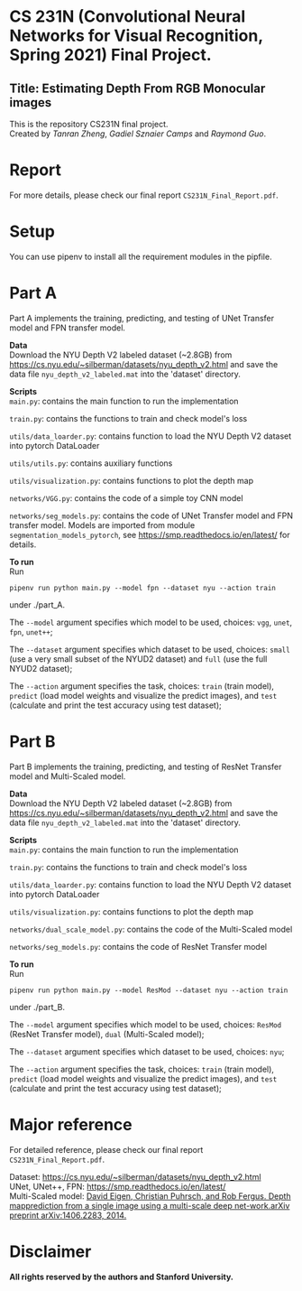 # CS 231N (Convolutional Neural Networks for Visual Recognition, Spring 2021) Final Project.
## Title: Estimating Depth From RGB Monocular images

This is the repository CS231N final project.  
Created by *Tanran Zheng*, *Gadiel Sznaier Camps* and *Raymond Guo*.

# Report
For more details, please check our final report `CS231N_Final_Report.pdf`.

# Setup
You can use pipenv to install all the requirement modules in the pipfile.

# Part A
Part A implements the training, predicting, and testing of UNet Transfer model and FPN transfer model.

**Data**  
Download the NYU Depth V2 labeled dataset (~2.8GB) from https://cs.nyu.edu/~silberman/datasets/nyu_depth_v2.html and save the data file `nyu_depth_v2_labeled.mat` into the 'dataset' directory.


**Scripts**  
`main.py`: contains the main function to run the implementation  

`train.py`: contains the functions to train and check model's loss

`utils/data_loarder.py`: contains function to load the NYU Depth V2 dataset into pytorch DataLoader

`utils/utils.py`: contains auxiliary functions

`utils/visualization.py`: contains functions to plot the depth map

`networks/VGG.py`: contains the code of a simple toy CNN model

`networks/seg_models.py`: contains the code of UNet Transfer model and FPN transfer model. Models are imported from module `segmentation_models_pytorch`, see https://smp.readthedocs.io/en/latest/ for details.

**To run**  
Run
```
pipenv run python main.py --model fpn --dataset nyu --action train 
```
under ./part_A.

The `--model` argument specifies which model to be used, choices: `vgg`, `unet`, `fpn`, `unet++`;

The `--dataset` argument specifies which dataset to be used, choices: `small` (use a very small subset of the NYUD2 dataset) and `full` (use the full NYUD2 dataset);

The `--action` argument specifies the task, choices: `train` (train model), `predict` (load model weights and visualize the predict images), and `test` (calculate and print the test accuracy using test dataset);

# Part B
Part B implements the training, predicting, and testing of ResNet Transfer model and Multi-Scaled model.

**Data**  
Download the NYU Depth V2 labeled dataset (~2.8GB) from https://cs.nyu.edu/~silberman/datasets/nyu_depth_v2.html and save the data file `nyu_depth_v2_labeled.mat` into the 'dataset' directory.


**Scripts**  
`main.py`: contains the main function to run the implementation  

`train.py`: contains the functions to train and check model's loss

`utils/data_loarder.py`: contains function to load the NYU Depth V2 dataset into pytorch DataLoader

`utils/visualization.py`: contains functions to plot the depth map

`networks/dual_scale_model.py`: contains the code of the Multi-Scaled model

`networks/seg_models.py`: contains the code of ResNet Transfer model

**To run**  
Run
```
pipenv run python main.py --model ResMod --dataset nyu --action train 
```
under ./part_B.

The `--model` argument specifies which model to be used, choices: `ResMod` (ResNet Transfer model), `dual` (Multi-Scaled model);

The `--dataset` argument specifies which dataset to be used, choices: `nyu`;

The `--action` argument specifies the task, choices: `train` (train model), `predict` (load model weights and visualize the predict images), and `test` (calculate and print the test accuracy using test dataset);

# Major reference
For detailed reference, please check our final report `CS231N_Final_Report.pdf`.

Dataset: https://cs.nyu.edu/~silberman/datasets/nyu_depth_v2.html  
UNet, UNet++, FPN: https://smp.readthedocs.io/en/latest/  
Multi-Scaled model: [David Eigen, Christian Puhrsch, and Rob Fergus. Depth mapprediction from a single image using a multi-scale deep net-work.arXiv preprint arXiv:1406.2283, 2014.](https://arxiv.org/abs/1406.2283)

# Disclaimer
**All rights reserved by the authors and Stanford University.**

